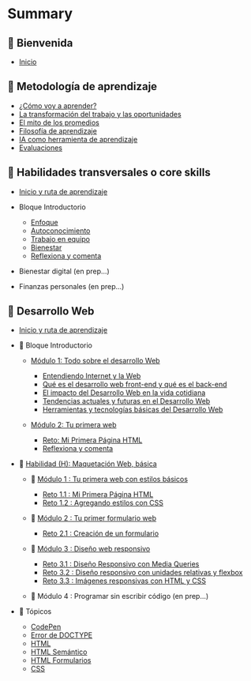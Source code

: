 # Summary

## 💜 Bienvenida

* [Inicio](README.md)

## 📑 Metodología de aprendizaje

* [¿Cómo voy a aprender?](curriculum_model/lea_model_01_overview.md)
* [La transformación del trabajo y las oportunidades](curriculum_model/lea_model_02_work.md)
* [El mito de los promedios](curriculum_model/lea_model_03_average.md)
* [Filosofía de aprendizaje](curriculum_model/lea_model_04_philosophy.md)
* [IA como herramienta de aprendizaje](curriculum_model/lea_model_05_ai.md)
* [Evaluaciones](curriculum_model/lea_model_06_assessment.md)

## 🌈 Habilidades transversales o core skills

* [Inicio y ruta de aprendizaje](curriculum_lif/lea_lif_overview.md)

* Bloque Introductorio
  
  * [Enfoque](curriculum_lif/lea_lif_enfoque.md)
  * [Autoconocimiento](curriculum_lif/self_awareness/lea_lif_selfawareness.md)
  * [Trabajo en equipo](curriculum_lif/teamwork/lea_lif_teamwork.md)    
  * [Bienestar](curriculum_lif/wellbeign/lea_lif_wellbeign_intro.md)
  * [Reflexiona y comenta](curriculum_lif/lea_lif_overview_closing.md)

* Bienestar digital (en prep...)

* Finanzas personales (en prep...)

## 🔵 Desarrollo Web

* [Inicio y ruta de aprendizaje](curriculum_dev/lea_dev_overview.md)

* 🔵 Bloque Introductorio
  
  * [Módulo 1: Todo sobre el desarrollo Web](curriculum_dev/activities/00_01_00_all_about.md)
    
    * [Entendiendo Internet y la Web](curriculum_dev/activities/00_01_01_internet_web.md)
    * [Qué es el desarrollo web front-end y qué es el back-end](curriculum_dev/activities/00_01_02_web_dev.md)
    * [El impacto del Desarrollo Web en la vida cotidiana](curriculum_dev/activities/00_01_03_dev_life.md)
    * [Tendencias actuales y futuras en el Desarrollo Web](curriculum_dev/activities/00_01_04_dev_trends.md)
    * [Herramientas y tecnologías básicas del Desarrollo Web](curriculum_dev/activities/00_01_05_dev_tools.md)
  
  * [Módulo 2: Tu primera web](curriculum_dev/activities/00_02_00_practice.md)
    
    * [Reto: Mi Primera Página HTML](curriculum_dev/activities/00_02_01_myfirst.md)
    * [Reflexiona y comenta](curriculum_dev/activities/00_02_02_close.md)

* 🔵 [Habilidad (H): Maquetación Web, básica](curriculum_dev/activities/01_00_00_overview.md)
  
  * 🔷 [Módulo 1 : Tu primera web con estilos básicos](curriculum_dev/activities/01_01_00_modulo_myFirstWeb.md)
  
    * [Reto 1.1 : Mi Primera Página HTML](curriculum_dev/activities/01_01_01_modulo_myFirstWeb.md)
    * [Reto 1.2 : Agregando estilos con CSS](curriculum_dev/activities/01_01_02_project_add_CSS.md)
    
  * 🔷 [Módulo 2 : Tu primer formulario web](curriculum_dev/activities/01_02_00_modulo_form.md)
  
    * [Reto 2.1 : Creación de un formulario](curriculum_dev/activities/01_02_01_project_formulario.md)
    
  * 🔷 [Módulo 3 : Diseño web responsivo](curriculum_dev/activities/01_03_00_modulo_responsive.md)
  
    * [Reto 3.1 : Diseño Responsivo con Media Queries](curriculum_dev/activities/01_03_01_project_responsive_mediaqueries.md)
    * [Reto 3.2 : Diseño responsivo con unidades relativas y flexbox](curriculum_dev/activities/01_03_02_project_responsive_flexbox.md)
    * [Reto 3.3 : Imágenes responsivas con HTML y CSS](curriculum_dev/activities/01_03_03_project_responsive_images.md)
    
  * 🔷 Módulo 4 : Programar sin escribir código (en prep...)

* 🔵 Tópicos
  
  * [CodePen](curriculum_dev/topics/editors_codepen.md)
  * [Error de DOCTYPE](curriculum_dev/topics/editors_codepen_doctype.md)
  * [HTML](curriculum_dev/topics/html.md)
  * [HTML Semántico](curriculum_dev/topics/html_semantic.md)
  * [HTML Formularios](curriculum_dev/topics/html_forms.md)
  * [CSS](curriculum_dev/topics/css.md)
